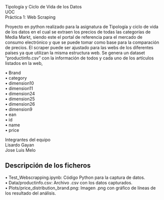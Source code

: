 <html>
Tipología y Ciclo de Vida de los Datos<br/>
UOC<br/>
Práctica 1: Web Scraping

<p>
Proyecto en python realizado para la asignatura de Tipología y ciclo de vida de los datos en el cual se extraen los precios de todas las categorías de Media Markt, siendo este el portal de referencia para el mercado de consumo electrónico y que se puede tomar como base para la comparación de precios. El scraper puede ser ajustado para las webs de los diferentes países ya que utilizan la misma estructura web.
Se genera un dataset “productinfo.csv” con la información de todos y cada uno de los artículos listados en la web, </p>

•	Brand<br/>
•	category<br/>
•	dimension10<br/>
•	dimension11<br/>
•	dimension24<br/>
•	dimension25<br/>
•	dimension26<br/>
•	dimension9<br/>
•	ean<br/>
•	id<br/>
•	name<br/>
•	price<br/>

<p>Integrantes del equipo<br/>
Lisardo Gayan <br/>
Jose Luis Melo </p>

## Descripción de los ficheros
• Test_Webscrapping.ipynb: Código Python para la captura de datos.<br/>
• Data/productinfo.csv: Archivo .csv con los datos capturados.<br/>
• Plots/price_distribution_brand.png: Imagen .png con gráfico de líneas de los resultado del análisis.<br/>
</html>
